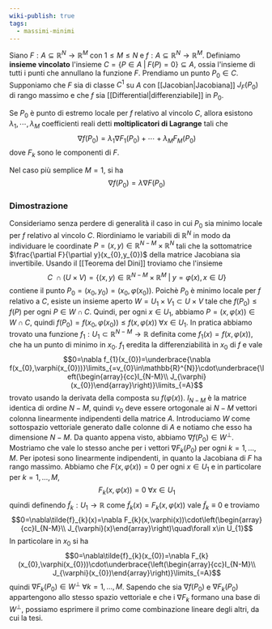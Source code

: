 ```yaml
---
wiki-publish: true
tags:
  - massimi-minimi
---
```

Siano $F:A\subseteq \mathbb{R}^{N}\rightarrow\mathbb{R}^{M}$ con $1\leq M\leq N$ e $f:A\subseteq\mathbb{R}^{N}\rightarrow\mathbb{R}^{M}$. Definiamo **insieme vincolato** l'insieme $C=\{P\in A\;|\;F(P)=0\}\subseteq A$, ossia l'insieme di tutti i punti che annullano la funzione $F$. Prendiamo un punto $P_{0}\in C$. Supponiamo che $F$ sia di classe $C^1$ su $A$ con [[Jacobian|Jacobiana]] $J_{F}(P_{0})$ di rango massimo e che $f$ sia [[Differential|differenziabile]] in $P_{0}$.

Se $P_{0}$ è punto di estremo locale per $f$ relativo al vincolo $C$, allora esistono $\lambda_{1},\cdots,\lambda_{M}$ coefficienti reali detti **moltiplicatori di Lagrange** tali che
$$\nabla f(P_{0})=\lambda_{1}\nabla F_{1}(P_{0})+\cdots+\lambda_{M}F_{M}(P_{0})$$
dove $F_{k}$ sono le componenti di $F$.

Nel caso più semplice $M=1$, si ha
$$\nabla f(P_{0})=\lambda \nabla F(P_{0})$$
### Dimostrazione
Consideriamo senza perdere di generalità il caso in cui $P_{0}$ sia minimo locale per $f$ relativo al vincolo $C$. Riordiniamo le variabili di $\mathbb{R}^{N}$ in modo da individuare le coordinate $P=(x,y)\in\mathbb{R}^{N-M}\times\mathbb{R}^{N}$ tali che la sottomatrice $\frac{\partial F}{\partial y}(x_{0},y_{0})$ della matrice Jacobiana sia invertibile. Usando il [[Teorema del Dini]] troviamo che l'insieme
$$C\;\cap(U\times V)=\{(x,y)\in\mathbb{R}^{N- M}\times\mathbb{R}^{M}\;|\;y=\varphi(x),x\in U\}$$
contiene il punto $P_{0}=(x_{0},y_{0})=(x_{0},\varphi(x_{0}))$. Poichè $P_{0}$ è minimo locale per $f$ relativo a $C$, esiste un insieme aperto $W=U_{1}\times V_{1}\subset U\times V$ tale che $f(P_{0})\leq f(P)$ per ogni $P\in W\cap C$. Quindi, per ogni $x\in U_{1}$, abbiamo $P=(x,\varphi(x))\in W\cap C$, quindi $f(P_{0})=f(x_{0},\varphi(x_{0}))\leq f(x,\varphi(x))\;\forall x\in U_{1}$.
In pratica abbiamo trovato una funzione $f_{1}:U_{1}\subset \mathbb{R}^{N-M}\rightarrow\mathbb{R}$ definita come $f_{1}(x)=f(x,\varphi(x))$, che ha un punto di minimo in $x_{0}$. $f_{1}$ eredita la differenziabilità in $x_{0}$ di $f$ e vale
$$0=\nabla f_{1}(x_{0})=\underbrace{\nabla f(x_{0},\varphi(x_{0}))}\limits_{=v_{0}\in\mathbb{R}^{N}}\cdot\underbrace{\left(\begin{array}{cc}I_{N-M}\\ J_{\varphi}(x_{0})\end{array}\right)}\limits_{=A}$$
trovato usando la derivata della composta su $f(\varphi(x))$. $I_{N-M}$ è la matrice identica di ordine $N-M$, quindi $v_{0}$ deve essere ortogonale ai $N-M$ vettori colonna linearmente indipendenti della matrice $A$.
Introduciamo $W$ come sottospazio vettoriale generato dalle colonne di $A$ e notiamo che esso ha dimensione $N-M$. Da quanto appena visto, abbiamo $\nabla f(P_{0})\in W^{\perp}$.
Mostriamo che vale lo stesso anche per i vettori $\nabla F_{k}(P_{0})$ per ogni $k=1,\ldots,M$. Per ipotesi sono linearmente indipendenti, in quanto la Jacobiana di $F$ ha rango massimo. Abbiamo che $F(x,\varphi(x))=0$ per ogni $x\in U_{1}$ e in particolare per $k=1,\ldots,M$,
$$F_{k}(x,\varphi(x))=0\;\forall x\in U_{1}$$
quindi definendo $\tilde{f}_{k}:U_{1}\rightarrow\mathbb{R}$ come $\tilde{f}_{k}(x)=F_{k}(x,\varphi(x))$ vale $\tilde{f}_{k}\equiv0$ e troviamo
$$0=\nabla\tilde{f}_{k}(x)=\nabla F_{k}(x,\varphi(x))\cdot\left(\begin{array}{cc}I_{N-M}\\ J_{\varphi}(x)\end{array}\right)\quad\forall x\in U_{1}$$
In particolare in $x_{0}$ si ha
$$0=\nabla\tilde{f}_{k}(x_{0})=\nabla F_{k}(x_{0},\varphi(x_{0}))\cdot\underbrace{\left(\begin{array}{cc}I_{N-M}\\ J_{\varphi}(x_{0})\end{array}\right)}\limits_{=A}$$
quindi $\nabla F_{k}(P_{0})\in W^{\perp}\;\forall k=1,\ldots,M$. Sapendo che sia $\nabla f(P_{0})$ e $\nabla F_{k}(P_{0})$ appartengono allo stesso spazio vettoriale e che i $\nabla F_{k}$ formano una base di $W^{\perp}$, possiamo esprimere il primo come combinazione lineare degli altri, da cui la tesi.